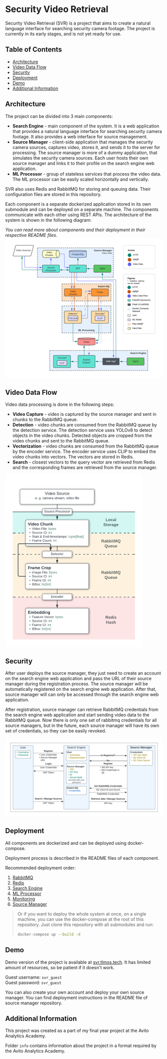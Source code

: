 # Security Video Retrieval
Security Video Retrieval (SVR) is a project that aims to create a natural language interface for searching security camera footage. The project is currently in its early stages, and is not yet ready for use.

## Table of Contents
- [Architecture](#architecture)
- [Video Data Flow](#video-data-flow)
- [Security](#security)
- [Deployment](#deployment)
- [Demo](#demo)
- [Additional Information](#additional-information)

## Architecture
The project can be divided into 3 main components:
- **Search Engine** - main component of the system. It is a web application that provides a natural language interface for searching security camera footage. It also provides a web interface for source management.
- **Source Manager** - client-side application that manages the security camera sources, captures video, stores it, and sends it to the server for processing. The source manager is more of a dummy application, that simulates the security camera sources. Each user hosts their own source manager and links it to their profile on the search engine web application.
- **ML Processor** - group of stateless services that process the video data. The ML processor can be easily scaled horizontally and vertically.

SVR also uses Redis and RabbitMQ for storing and queuing data. Their configuration files are stored in this repository.

Each component is a separate dockerized application stored in its own submodule and can be deployed on a separate machine. The components communicate with each other using REST APIs. The architecture of the system is shown in the following diagram:

*You can read more about components and their deployment in their respective README files.*
![Architecture](assets/architecture.png)

## Video Data Flow
Video data processing is done in the following steps:
- **Video Capture** - video is captured by the source manager and sent in chunks to the RabbitMQ queue.
- **Detection** - video chunks are consumed from the RabbitMQ queue by the detection service. The detection service uses YOLOv8 to detect objects in the video chunks. Detected objects are cropped from the video chunks and sent to the RabbitMQ queue.
- **Vectorization** - video chunks are consumed from the RabbitMQ queue by the encoder service. The encoder service uses CLIP to embed the video chunks into vectors. The vectors are stored in Redis.
- **Search** - closest vectors to the query vector are retrieved from Redis and the corresponding frames are retrieved from the source manager.

<img src="assets/video_data_flow.png" style="height: 550px;"/>

## Security
After user deploys the source manager, they just need to create an account on the search engine web application and pass the URL of their source manager during the registration process. The source manager will be automatically registered on the search engine web application. After that, source manager will can only be accessed through the search engine web application.

After registration, source manager can retrieve RabbitMQ credentials from the search engine web application and start sending video data to the RabbitMQ queue. Now there is only one set of rabbitmq credentials for all source managers, but in the future, each source manager will have its own set of credentials, so
they can be easily revoked.

![Architecture](assets/security.png)

## Deployment
All components are dockerized and can be deployed using docker-compose.

Deployment process is described in the README files of each component.

Recommended deployment order:
1. [RabbitMQ](rabbitmq/README.md)
2. [Redis](redis/README.md)
3. [Search Engine](https://github.com/TLMOS/svr_search_engine)
4. [ML Processor](https://github.com/TLMOS/svr_ml_processing)
5. [Monitoring](monitoring/README.md)
6. [Source Manager](https://github.com/TLMOS/svr_source_manager)

> Or if you want to deploy the whole system at once, on a single machine, you can use the docker-compose at the root of this repository.
Just clone this repository with all submodules and run:
> ```bash
> docker-compose up --build -d
> ```

## Demo
Demo version of the project is available at [svr.tlmos.tech](https://svr.tlmos.tech). It has limited amount of resources, so be patient if it doesn't work.

Guest username: `svr_guest`  
Guest password: `svr_guest`

You can also create your own account and deploy your own source manager. You can find deployment instructions in the README file of source manager repository.

## Additional Information
This project was created as a part of my final year project at the Avito Analytics Academy.

Folder `info` contains information about the project in a format required by the Avito Analytics Academy.

